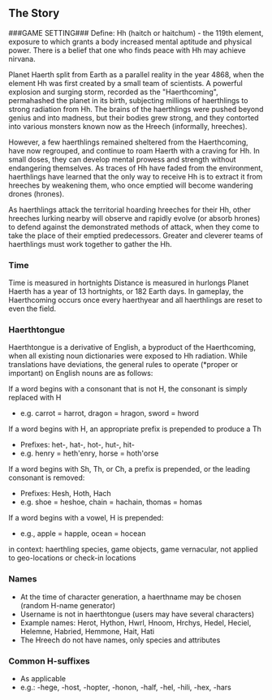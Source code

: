 The Story
---------

###GAME SETTING###
Define: Hh (haitch or haitchum) - the 119th element, exposure to which grants a body increased mental aptitude and physical power.  There is a belief that one who finds peace with Hh may achieve nirvana.

Planet Haerth split from Earth as a parallel reality in the year 4868, when the element Hh was first created by a small team of scientists.  A powerful explosion and surging storm, recorded as the "Haerthcoming", permahashed the planet in its birth, subjecting millions of haerthlings to strong radiation from Hh.  The brains of the haerthlings were pushed beyond genius and into madness, but their bodies grew strong, and they contorted into various monsters known now as the Hreech (informally, hreeches).

However, a few haerthlings remained sheltered from the Haerthcoming, have now regrouped, and continue to roam Haerth with a craving for Hh.  In small doses, they can develop mental prowess and strength without endangering themselves.  As traces of Hh have faded from the environment, haerthlings have learned that the only way to receive Hh is to extract it from hreeches by weakening them, who once emptied will become wandering drones (hrones).

As haerthlings attack the territorial hoarding hreeches for their Hh, other hreeches lurking nearby will observe and rapidly evolve (or absorb hrones) to defend against the demonstrated methods of attack, when they come to take the place of their emptied predecessors.  Greater and cleverer teams of haerthlings must work together to gather the Hh.

### Time ###
Time is measured in hortnights 
Distance is measured in hurlongs
Planet Haerth has a year of 13 hortnights, or 182 Earth days.  In gameplay, the Haerthcoming occurs once every haerthyear and all haerthlings are reset to even the field.

### Haerthtongue ###
Haerthtongue is a derivative of English, a byproduct of the Haerthcoming, when all existing noun dictionaries were exposed to Hh radiation.  While translations have deviations, the general rules to operate (*proper or important) on English nouns are as follows:

If a word begins with a consonant that is not H, the consonant is simply replaced with H

* e.g. carrot = harrot, dragon = hragon, sword = hword

If a word begins with H, an appropriate prefix is prepended to produce a Th

* Prefixes: het-, hat-, hot-, hut-, hit-
* e.g. henry = heth'enry, horse = hoth'orse

If a word begins with Sh, Th, or Ch, a prefix is prepended, or the leading consonant is removed:

* Prefixes: Hesh, Hoth, Hach
* e.g. shoe = heshoe, chain = hachain, thomas = homas

If a word begins with a vowel, H is prepended:

* e.g., apple = happle, ocean = hocean

in context: haerthling species, game objects, game vernacular, not applied to geo-locations or check-in locations

### Names ###
* At the time of character generation, a haerthname may be chosen (random H-name generator)
* Username is not in haerthtongue (users may have several characters)
* Example names: Herot, Hython, Hwrl, Hnoom, Hrchys, Hedel, Heciel, Helemne, Habried, Hemmone, Hait, Hati
* The Hreech do not have names, only species and attributes

### Common H-suffixes ###
* As applicable
* e.g.: -hege, -host, -hopter, -honon, -half, -hel, -hili, -hex, -hars
